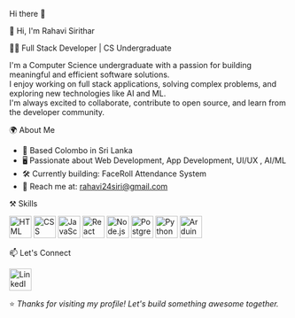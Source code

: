 Hi there 👋

👋 Hi, I'm Rahavi Sirithar

👨‍💻 Full Stack Developer | CS Undergraduate

I'm a Computer Science undergraduate with a passion for building meaningful and efficient software solutions.  
I enjoy working on full stack applications, solving complex problems, and exploring new technologies like AI and ML.  
I'm always excited to collaborate, contribute to open source, and learn from the developer community.

🌍 About Me

- 📍 Based Colombo in Sri Lanka  
- 🖥️ Passionate about Web Development, App Development, UI/UX , AI/ML 
- 🛠️ Currently building: FaceRoll Attendance System
- 📧 Reach me at: rahavi24siri@gmail.com


⚒️ Skills
<p align="left">
  <img src="https://cdn.jsdelivr.net/gh/devicons/devicon/icons/html5/html5-original.svg" width="40" height="40" alt="HTML" />
  <img src="https://cdn.jsdelivr.net/gh/devicons/devicon/icons/css3/css3-original.svg" width="40" height="40" alt="CSS" />
  <img src="https://cdn.jsdelivr.net/gh/devicons/devicon/icons/javascript/javascript-original.svg" width="40" height="40" alt="JavaScript" />
  <img src="https://cdn.jsdelivr.net/gh/devicons/devicon/icons/react/react-original.svg" width="40" height="40" alt="React" />
  <img src="https://cdn.jsdelivr.net/gh/devicons/devicon/icons/nodejs/nodejs-original.svg" width="40" height="40" alt="Node.js" />
  <img src="https://cdn.jsdelivr.net/gh/devicons/devicon/icons/postgresql/postgresql-original.svg" width="40" height="40" alt="PostgreSQL" />
  <img src="https://cdn.jsdelivr.net/gh/devicons/devicon/icons/python/python-original.svg" width="40" height="40" alt="Python" />
  <img src="https://cdn.jsdelivr.net/gh/devicons/devicon/icons/arduino/arduino-original.svg" width="40" height="40" alt="Arduino" />
</p>


📫 Let's Connect

<p align="left">
  <a href="www.linkedin.com/in/rahavi-sirithar-a2a507292"><img src="https://img.icons8.com/color/48/linkedin.png" alt="LinkedIn" width="40"/></a>
</p>

⭐️ _Thanks for visiting my profile! Let's build something awesome together._
